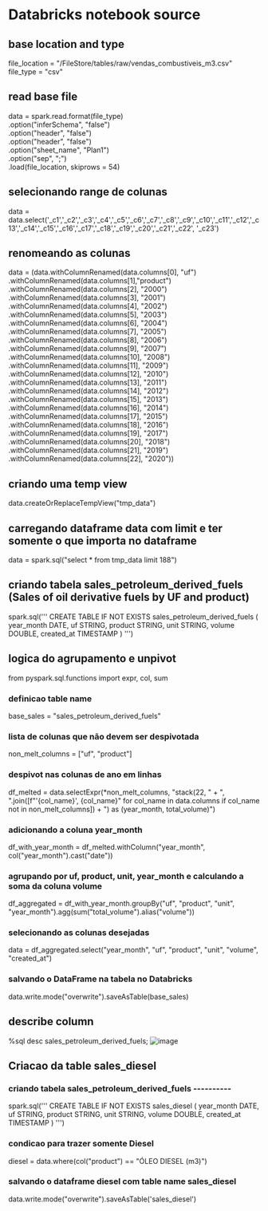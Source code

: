 # Databricks notebook source
## base location and type
file_location = "/FileStore/tables/raw/vendas_combustiveis_m3.csv"
file_type = "csv"

## read base file
data = spark.read.format(file_type) \
  .option("inferSchema", "false") \
  .option("header", "false") \
  .option("header", "false") \
  .option("sheet_name", "Plan1") \
  .option("sep", ";") \
  .load(file_location, skiprows = 54)

## selecionando range de colunas

data = data.select('_c1','_c2','_c3','_c4','_c5','_c6','_c7','_c8','_c9','_c10','_c11','_c12','_c13','_c14','_c15','_c16','_c17','_c18','_c19','_c20','_c21','_c22', '_c23')

## renomeando as colunas

data = (data.withColumnRenamed(data.columns[0], "uf")
			.withColumnRenamed(data.columns[1],"product")
			.withColumnRenamed(data.columns[2], "2000")
			.withColumnRenamed(data.columns[3], "2001")
			.withColumnRenamed(data.columns[4], "2002")
			.withColumnRenamed(data.columns[5], "2003")
			.withColumnRenamed(data.columns[6], "2004")
			.withColumnRenamed(data.columns[7], "2005")
			.withColumnRenamed(data.columns[8], "2006")
			.withColumnRenamed(data.columns[9], "2007")
			.withColumnRenamed(data.columns[10], "2008")
			.withColumnRenamed(data.columns[11], "2009")
			.withColumnRenamed(data.columns[12], "2010")
			.withColumnRenamed(data.columns[13], "2011")
			.withColumnRenamed(data.columns[14], "2012")
			.withColumnRenamed(data.columns[15], "2013")
			.withColumnRenamed(data.columns[16], "2014")
			.withColumnRenamed(data.columns[17], "2015")
			.withColumnRenamed(data.columns[18], "2016")
			.withColumnRenamed(data.columns[19], "2017")
			.withColumnRenamed(data.columns[20], "2018")
			.withColumnRenamed(data.columns[21], "2019")
			.withColumnRenamed(data.columns[22], "2020"))

## criando uma temp view

data.createOrReplaceTempView("tmp_data")

## carregando dataframe data com limit e ter somente o que importa no dataframe

data = spark.sql("select * from tmp_data limit 188")

## criando tabela sales_petroleum_derived_fuels (Sales of oil derivative fuels by UF and product)

spark.sql('''
  CREATE TABLE IF NOT EXISTS sales_petroleum_derived_fuels (
    year_month DATE,
    uf STRING,
    product STRING,
    unit STRING,
    volume DOUBLE,
    created_at TIMESTAMP
  )
''')

## logica do agrupamento e unpivot

from pyspark.sql.functions import expr, col, sum

### definicao table name
base_sales = "sales_petroleum_derived_fuels"

### lista de colunas que não devem ser despivotada
non_melt_columns = ["uf", "product"]

### despivot nas colunas de ano em linhas
df_melted = data.selectExpr(*non_melt_columns, 
                          "stack(22, " + ", ".join([f"'{col_name}', {col_name}" for col_name in data.columns if col_name not in non_melt_columns]) + ") as (year_month, total_volume)")

### adicionando a coluna year_month
df_with_year_month = df_melted.withColumn("year_month", col("year_month").cast("date"))

### agrupando por uf, product, unit, year_month e calculando a soma da coluna volume
df_aggregated = df_with_year_month.groupBy("uf", "product", "unit", "year_month").agg(sum("total_volume").alias("volume"))

### selecionando as colunas desejadas
data = df_aggregated.select("year_month", "uf", "product", "unit", "volume", "created_at")

### salvando o DataFrame na tabela no Databricks
data.write.mode("overwrite").saveAsTable(base_sales)

## describe column

%sql
desc sales_petroleum_derived_fuels;
![image](https://github.com/msap89/data-engineering-test/assets/152655536/67e11d92-5b17-4ecf-9232-a916a9882075)

## Criacao da table sales_diesel 

### criando tabela sales_petroleum_derived_fuels ----------

spark.sql('''
  CREATE TABLE IF NOT EXISTS sales_diesel (
    year_month DATE,
    uf STRING,
    product STRING,
    unit STRING,
    volume DOUBLE,
    created_at TIMESTAMP
  )
''')

### condicao para trazer somente Diesel
diesel = data.where(col("product") == "ÓLEO DIESEL (m3)")

### salvando o dataframe diesel com table name sales_diesel
data.write.mode("overwrite").saveAsTable('sales_diesel')

